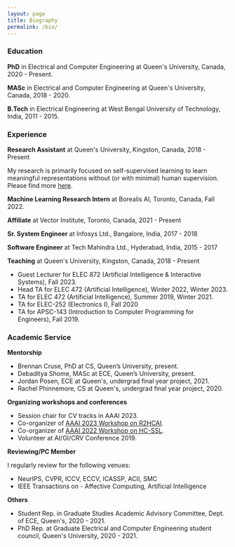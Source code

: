 ```yaml
---
layout: page
title: Biography
permalink: /bio/
---
```


<a name="/education"></a>

### Education

**PhD** in Electrical and Computer Engineering at Queen's University, Canada, 2020 - Present.

**MASc** in Electrical and Computer Engineering at Queen's University, Canada, 2018 - 2020.

**B.Tech** in Electrical Engineering at West Bengal University of Technology, India, 2011 - 2015.

<a name="/experience"></a>

### Experience


**Research Assistant** at Queen's University, Kingston, Canada, 2018 - Present

<!-- I am a Research Assistant in [Ingenuity Labs Research Institute](https://ingenuitylabs.queensu.ca/) and [Ambient Intelligence and Interactive Machines (Aiim) Lab](https://www.aiimlab.com/) at Queen's, working with [Prof. Etemad](https://www.aiimlab.com/director).  -->
My research is primarily focused on self-supervised learning to learn meaningful representations without (or with minimal) human supervision. Please find more [here](./research.md).

**Machine Learning Research Intern** at Borealis AI, Toronto, Canada, Fall 2022.

**Affiliate** at Vector Institute, Toronto, Canada, 2021 - Present

**Sr. System Engineer** at Infosys Ltd., Bangalore, India, 2017 - 2018

**Software Engineer** at Tech Mahindra Ltd., Hyderabad, India, 2015 - 2017

**Teaching** at Queen's University, Kingston, Canada, 2018 - Present

- Guest Lecturer for ELEC 872 (Artificial Intelligence & Interactive Systems), Fall 2023. 
- Head TA for ELEC 472 (Artificial Intelligence), Winter 2022, Winter 2023.
- TA for ELEC 472 (Artificial Intelligence), Summer 2019, Winter 2021.
- TA for ELEC-252 (Electronics I), Fall 2020
- TA for APSC-143 (Introduction to Computer Programming for Engineers), Fall 2019.

<a name="/academic_service"></a>

### Academic Service 

**Mentorship**
- Brennan Cruse, PhD at CS, Queen’s University, present.
- Debaditya Shome, MASc at ECE, Queen’s University, present.
- Jordan Posen, ECE at Queen's, undergrad final year project, 2021.
- Rachel Phinnemore, CS at Queen's, undergrad final year project, 2020.

**Organizing workshops and conferences**
- Session chair for CV tracks in AAAI 2023.
- Co-organizer of [AAAI 2023 Workshop on R2HCAI](https://r2hcai.github.io/AAAI-23/). 
- Co-organizer of [AAAI 2022 Workshop on HC-SSL](https://hcssl.github.io/AAAI-22/). 
- Volunteer at AI/GI/CRV Conference 2019.

**Reviewing/PC Member**

I regularly review for the following venues:
- NeurIPS, CVPR, ICCV, ECCV, ICASSP, ACII, SMC
- IEEE Transactions on - Affective Computing, Artificial Intelligence

**Others**
- Student Rep. in Graduate Studies Academic Advisory Committee, Dept. of ECE, Queen's, 2020 - 2021.
- PhD Rep. at Graduate Electrical and Computer Engineering student council, Queen's University, 2020 - 2021. 

<!-- **Session Chair**
- CV: Video Understanding and Activity Analysis, AAAI 2023.
- CV: Representation Learning for Vision, AAAI 2023. -->



<!-- - Neural Information Processing Systems (NeurIPS), 2023. -->
<!-- - International Conference on Computer Vision (ICCV), 2023. -->
<!-- - Computer Vision and Pattern Recognition (CVPR), 2023. -->
<!-- - European Conference on Computer Vision (ECCV), 2022. -->
<!-- - IEEE Transactions on Affective Computing, 2022 - Present. -->
<!-- - IEEE Transactions on Artificial Intelligence (T-AI), 2021 - Present. -->
<!-- - IEEE Affective Computing and Intelligent Interaction (ACII), 2021, 2022. -->
<!-- - ECCV Workshop on Visual Object-oriented Learning meets Interaction (VOLI), 2022. -->
<!-- - IEEE International Conference on Acoustics, Speech, and Signal Processing (ICASSP), 2020. -->
<!-- - IEEE International Conference on Systems, Man, and Cybernetics (SMC), 2019, 2020. -->
<!-- - ACM Symposium on Applied Perception (SAP), 2019. -->

<!-- **Organizing workshops and conferences**
- Chair, session on CV: Video Understanding and Activity Analysis, AAAI 2023.
- Chair, session on CV: Representation Learning for Vision, AAAI 2023.
- Workflow and Publicity Chair [AAAI 2023 Workshop on Representation Learning for Responsible Human-centric AI (R2HCAI)](https://r2hcai.github.io/AAAI-23/). 
- Workflow Chair [AAAI 2022 Workshop on Human-Centric Self-supervised Learning (HC-SSL)](https://hcssl.github.io/AAAI-22/). 
- Served on the organizing committee of AI/GI/CRV Conference 2019.
 -->
<!-- **Academic memberships/Others** -->
<!-- - Student Representative in Graduate Studies Academic Advisory (GSAC) Committee, Dept. of ECE, Queen's, 2020 - 2021. -->
<!-- - PhD Rep. at Graduate Electrical and Computer Engineering (GECE) student council, Queen's University, 2020 - 2021. -->
<!-- - Member of IEEE Signal Processing Society (IEEE SPS), 2020 - 2021. -->
<!-- - IEEE Graduate Student Member 2020 - Present. -->
<!-- - Student member of Association for the Advancement of Affective Computing (AAAC), 2019 - 2021. -->

<!-- ### Talks/Presentations

- Poster presentation at Robotics and AI Symposium, Ingunity Labs, 2022. **Honourable Mention**
- Poster presentation at FEAS Research Symposium, Queen’s University, Canada, 2022. **Honourable Mention**
- Poster presentation at Robotics and AI Symposium, Ingunity Labs, 2021. **Best Poster Award**
- Paper talk at AAAI, 2021.
- Paper talk at ICASSP, 2020.
- Poster presentation at FEAS Research Symposium, Queen’s University, Canada, 2019.
- Paper talk at ACII, 2019.
 -->
